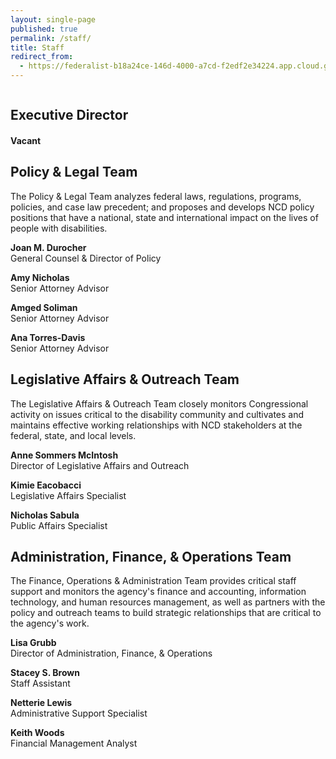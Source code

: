 ```yaml
---
layout: single-page
published: true
permalink: /staff/
title: Staff
redirect_from:
  - https://federalist-b18a24ce-146d-4000-a7cd-f2edf2e34224.app.cloud.gov/site/nsabula/ncd-test/staff/
---
```

![]()

## Executive Director

#### Vacant

## Policy & Legal Team

The Policy & Legal Team analyzes federal laws, regulations, programs, policies, and case law precedent; and proposes and develops NCD policy positions that have a national, state and international impact on the lives of people with disabilities.

**Joan M. Durocher**\
General Counsel & Director of Policy

**Amy Nicholas**\
Senior Attorney Advisor

**Amged Soliman**\
Senior Attorney Advisor

**Ana Torres-Davis**\
Senior Attorney Advisor

## Legislative Affairs & Outreach Team

The Legislative Affairs & Outreach Team closely monitors Congressional activity on issues critical to the disability community and cultivates and maintains effective working relationships with NCD stakeholders at the federal, state, and local levels.

**Anne Sommers McIntosh**\
Director of Legislative Affairs and Outreach

**Kimie Eacobacci**\
Legislative Affairs Specialist

**Nicholas Sabula**\
Public Affairs Specialist

## Administration, Finance, & Operations Team

The Finance, Operations & Administration Team provides critical staff support and monitors the agency's finance and accounting, information technology, and human resources management, as well as partners with the policy and outreach teams to build strategic relationships that are critical to the agency's work.

**Lisa Grubb**\
Director of Administration, Finance, & Operations

**Stacey S. Brown**\
Staff Assistant

**​Netterie Lewis**\
Administrative Support Specialist

**Keith Woods**\
Financial Management Analyst
